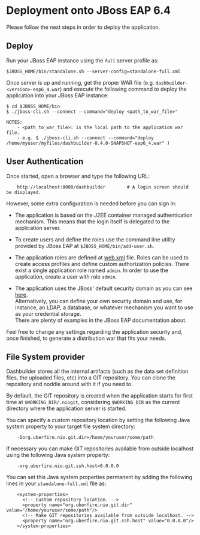 Deployment onto JBoss EAP 6.4
==============================

Please follow the next steps in order to deploy the application.           

Deploy
------

Run your JBoss EAP instance using the `full` server profile as:         

    $JBOSS_HOME/bin/standalone.sh --server-config=standalone-full.xml

Once server is up and running, get the proper WAR file (e.g. `dashbuilder-<version>-eap6_4.war`) and execute the following command to deploy the application into your JBoss EAP instance:              

    $ cd $JBOSS_HOME/bin
    $ ./jboss-cli.sh --connect --command="deploy <path_to_war_file>"
    
    NOTES:
        - <path_to_war_file>: is the local path to the application war file.
        - e.g. $ ./jboss-cli.sh --connect --command="deploy /home/myuser/myfiles/dashbuilder-0.4.0-SNAPSHOT-eap6_4.war" )

User Authentication
--------------------------

Once started, open a browser and type the following URL:          
        
        http://localhost:8080/dashbuilder        # A login screen should be displayed.

However, some extra configuration is needed before you can sign in:               

* The application is based on the J2EE container managed authentication  mechanism.
This means that the login itself is delegated to the application server.

* To create users and define the roles use the command line utility provided by JBoss EAP at `$JBOSS_HOME/bin/add-user.sh`.                  

* The application roles are defined at [web.xml](./WEB-INF/web.xml) file.
Roles can be used to create access profiles and define custom authorization policies.
There exist a single application role named `admin`. In order to use the application, create a user with role `admin`.               

* The application uses the JBoss' default security domain as you can see [here](./WEB-INF/jboss-web.xml).                
Alternatively, you can define your own security domain and use, for instance, an LDAP, a database, or whatever mechanism you want to use as your credential storage.            
There are plenty of examples in the JBoss EAP documentation about.

Feel free to change any settings regarding the application security and, once finished, to generate a distribution war that fits your needs.          

File System provider
---------------------
Dashbuilder stores all the internal artifacts (such as the data set definition files, the uploaded files, etc) into a GIT repository. You can clone the repository and noddle around with it if you need to.                

By default, the GIT repository is created when the application starts for first time at `$WORKING_DIR/.niogit`, considering `$WORKING_DIR` as the current directory where the application server is started.            

You can specify a custom repository location by setting the following Java system property to your target file system directory:                   
 
        -Dorg.uberfire.nio.git.dir=/home/youruser/some/path
        
If necessary you can make GIT repositories available from outside localhost using the following Java system property:                 
 
        -org.uberfire.nio.git.ssh.host=0.0.0.0
        
You can set this Java system properties permanent by adding the following lines in your `standalone-full.xml` file as:                
 
        <system-properties>
          <!-- Custom repository location. -->
          <property name="org.uberfire.nio.git.dir" value="/home/youruser/some/path"/>
          <!-- Make GIT repositories available from outside localhost. -->
          <property name="org.uberfire.nio.git.ssh.host" value="0.0.0.0"/>
        </system-properties>
        
